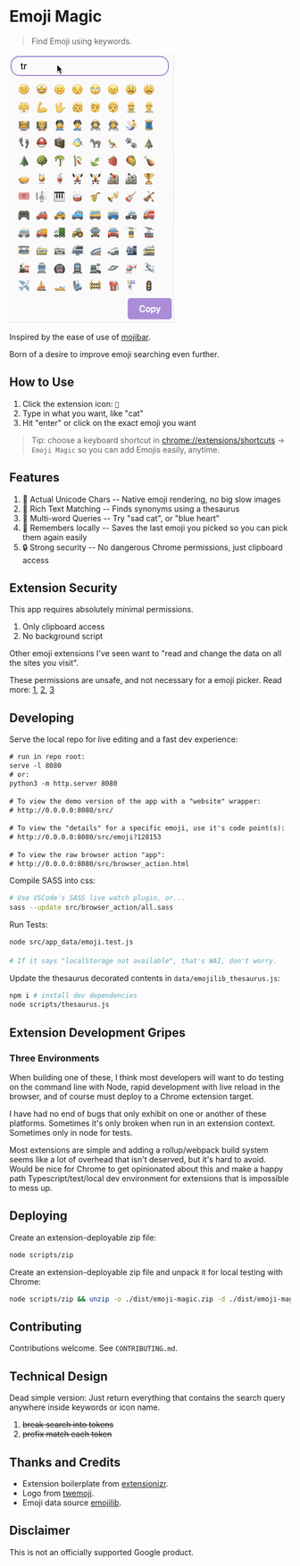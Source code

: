 # Emoji Magic

> Find Emoji using keywords.

![gif in action](./screenshots/demo.gif?raw=true)

Inspired by the ease of use of [mojibar](https://github.com/muan/mojibar).

Born of a desire to improve emoji searching even further.

## How to Use

1. Click the extension icon: `🔮`
2. Type in what you want, like "cat"
3. Hit "enter" or click on the exact emoji you want

> Tip: choose a keyboard shortcut in [chrome://extensions/shortcuts](chrome://extensions/shortcuts) -> `Emoji Magic` so you can add Emojis easily, anytime.

## Features

1. 🔧 Actual Unicode Chars -- Native emoji rendering, no big slow images
2. 📘 Rich Text Matching -- Finds synonyms using a thesaurus
3. 🔗 Multi-word Queries -- Try "sad cat", or "blue heart"
4. 🧠 Remembers locally -- Saves the last emoji you picked so you can pick them again easily
5. 🔒 Strong security -- No dangerous Chrome permissions, just clipboard access

## Extension Security

This app requires absolutely minimal permissions.

1. Only clipboard access
1. No background script

Other emoji extensions I've seen want to "read and change the data on all the sites you visit".

These permissions are unsafe, and not necessary for a emoji picker. Read more: [1], [2], [3]

## Developing

Serve the local repo for live editing and a fast dev experience:

```
# run in repo root:
serve -l 8080
# or:
python3 -m http.server 8080 

# To view the demo version of the app with a "website" wrapper:
# http://0.0.0.0:8080/src/

# To view the "details" for a specific emoji, use it's code point(s):
# http://0.0.0.0:8080/src/emoji?128153

# To view the raw browser action "app":
# http://0.0.0.0:8080/src/browser_action.html
```

Compile SASS into css:

```sh
# Use VSCode's SASS live watch plugin, or...
sass --update src/browser_action/all.sass
```

Run Tests:

```sh
node src/app_data/emoji.test.js

# If it says "localStorage not available", that's WAI, don't worry.
```



Update the thesaurus decorated contents in `data/emojilib_thesaurus.js`:

```sh
npm i # install dev dependencies
node scripts/thesaurus.js
```

## Extension Development Gripes

### Three Environments

When building one of these, I think most developers will want to do testing on the command line with Node, rapid development with live reload in the browser, and of course must deploy to a Chrome extension target.

I have had no end of bugs that only exhibit on one or another of these platforms. Sometimes it's only broken when run in an extension context. Sometimes only in node for tests.

Most extensions are simple and adding a rollup/webpack build system seems like a lot of overhead that isn't deserved, but it's hard to avoid. Would be nice for Chrome to get opinionated about this and make a happy path Typescript/test/local dev environment for extensions that is impossible to mess up.

## Deploying

Create an extension-deployable zip file:

```sh
node scripts/zip
```

Create an extension-deployable zip file and unpack it for local testing with Chrome:

```sh
node scripts/zip && unzip -o ./dist/emoji-magic.zip -d ./dist/emoji-magic
```

## Contributing

Contributions welcome. See `CONTRIBUTING.md`.

## Technical Design

Dead simple version: Just return everything that contains the search query anywhere inside keywords or icon name.

1. ~~break search into tokens~~
2. ~~prefix match each token~~

## Thanks and Credits

* Extension boilerplate from [extensionizr](extensionizr.com).
* Logo from [twemoji](https://github.com/twitter/twemoji).
* Emoji data source [emojilib](https://github.com/muan/emojilib).

[1]: https://www.extrahop.com/company/blog/2018/fake-chrome-extension-threat-hunt/

[2]: https://www.wired.com/story/chrome-extension-malware/

[3]: https://krebsonsecurity.com/2018/09/browser-extensions-are-they-worth-the-risk/

## Disclaimer

This is not an officially supported Google product.